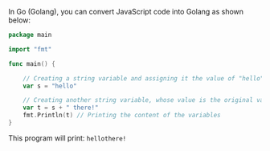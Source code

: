 In Go (Golang), you can convert JavaScript code into Golang as shown below:

```go
package main

import "fmt"

func main() {

    // Creating a string variable and assigning it the value of "hello"
    var s = "hello"

    // Creating another string variable, whose value is the original variable concatenated with the string literal " there!"
    var t = s + " there!"
    fmt.Println(t) // Printing the content of the variables
}
```
This program will print: `hellothere!`
